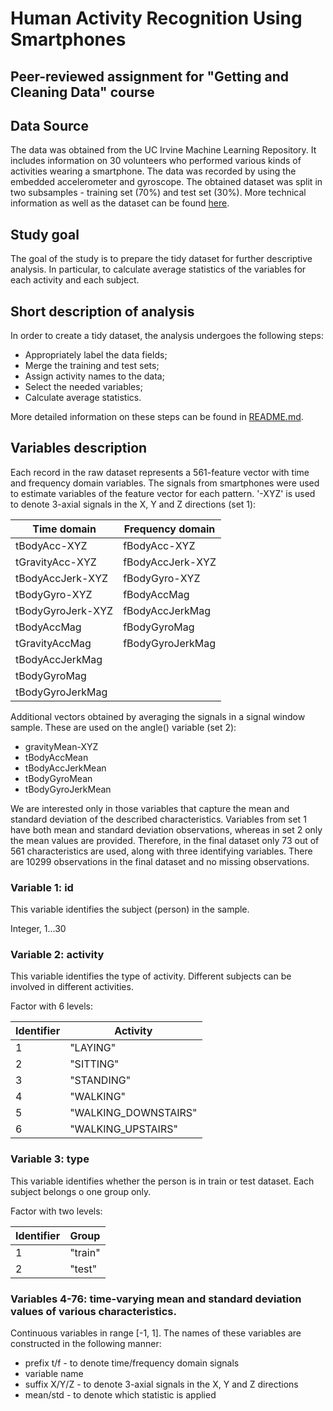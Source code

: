 # Human Activity Recognition Using Smartphones
## Peer-reviewed assignment for "Getting and Cleaning Data" course

## Data Source
The data was obtained from the UC Irvine Machine Learning Repository. It includes information on 30 volunteers who performed various kinds of activities wearing a smartphone. The data was recorded by using the embedded accelerometer and gyroscope. The obtained dataset was split in two subsamples - training set (70%) and test set (30%). More technical information as well as the dataset can be found [here](http://archive.ics.uci.edu/ml/datasets/Human+Activity+Recognition+Using+Smartphones).

## Study goal
The goal of the study is to prepare the tidy dataset for further descriptive analysis. In particular, to calculate average statistics of the variables for each activity and each subject.

## Short description of analysis 
In order to create a tidy dataset, the analysis undergoes the following steps:
* Appropriately label the data fields;
* Merge the training and test sets;
* Assign activity names to the data;
* Select the needed variables;
* Calculate average statistics.

More detailed information on these steps can be found in [README.md](https://github.com/marinamukha/coursera_gettingandcleaningdata/blob/master/README.md).

## Variables description
Each record in the raw dataset represents a 561-feature vector with time and frequency domain variables. The signals from smartphones were used to estimate variables of the feature vector for each pattern. '-XYZ' is used to denote 3-axial signals in the X, Y and Z directions (set 1):

Time domain | Frequency domain
------------|-----------------
tBodyAcc-XYZ |  fBodyAcc-XYZ
tGravityAcc-XYZ | fBodyAccJerk-XYZ
tBodyAccJerk-XYZ | fBodyGyro-XYZ
tBodyGyro-XYZ | fBodyAccMag
tBodyGyroJerk-XYZ | fBodyAccJerkMag
tBodyAccMag | fBodyGyroMag
tGravityAccMag | fBodyGyroJerkMag
tBodyAccJerkMag | 
tBodyGyroMag | 
tBodyGyroJerkMag |

Additional vectors obtained by averaging the signals in a signal window sample. These are used on the angle() variable (set 2):

* gravityMean-XYZ
* tBodyAccMean
* tBodyAccJerkMean
* tBodyGyroMean
* tBodyGyroJerkMean 

We are interested only in those variables that capture the mean and standard deviation of the described characteristics. Variables from set 1 have both mean and standard deviation observations, whereas in set 2 only the mean values are provided. Therefore, in the final dataset only 73 out of 561 characteristics are used, along with three identifying variables. There are 10299 observations in the final dataset and no missing observations.

### Variable 1: id
This variable identifies the subject (person) in the sample.

Integer, 1...30

### Variable 2: activity
This variable identifies the type of activity. Different subjects can be involved in different activities.

Factor with 6 levels:

Identifier | Activity
-----------|----------
1 |"LAYING"
2 | "SITTING"
3 | "STANDING"
4 | "WALKING"
5 | "WALKING_DOWNSTAIRS"
6 | "WALKING_UPSTAIRS"

### Variable 3: type
This variable identifies whether the person is in train or test dataset. Each subject belongs o one group only.

Factor with two levels:

Identifier | Group
-----------|----------
1 | "train"
2 | "test"

### Variables 4-76: time-varying mean and standard deviation values of various characteristics.
Continuous variables in range [-1, 1]. The names of these variables are constructed in the following manner: 
* prefix t/f - to denote time/frequency domain signals
* variable name
* suffix X/Y/Z - to denote 3-axial signals in the X, Y and Z directions
* mean/std - to denote which statistic is applied
